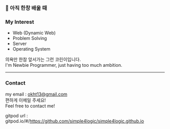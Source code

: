 ### 🌱 아직 한창 배울 때

### My Interest
- Web (Dynamic Web)
- Problem Solving
- Server
- Operating System

의욕만 한참 앞서가는 그런 코린이입니다.  
I'm Newbie Programmer, just having too much ambition.
___
### Contact
my email : okht13@gmail.com  
편하게 이메일 주세요!  
Feel free to contact me!

gitpod url : gitpod.io/#/https://github.com/simple4logic/simple4logic.github.io
